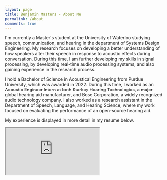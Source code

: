 ```yaml
---
layout: page
title: Benjamin Masters - About Me
permalink: /about
comments: true
---
```


<div class="row justify-content-between">
<div class="col-md-8 pr-5">

<p>I'm currently a Master's student at the University of Waterloo studying speech, communication, and hearing in the department of Systems Design Engineering. My research focuses on developing a better understanding of how speakers alter their speech in response to acoustic effects during conversation. During this time, I am further developing my skills in signal processing, by developing real-time audio processing systems, and also gaining experience in the research process.</p>

<p>I hold a Bachelor of Science in Acoustical Engineering from Purdue University, which was awarded in 2022. During this time, I worked as an Acoustic Engineer Intern at both Starkey Hearing Technologies, a major global hearing aid manufacturer, and Bose Corporation, a widely recognized audio technology company. I also worked as a research assistant in the Department of Speech, Language, and Hearing Science, where my work focused on evaluating the performance of an open-source hearing aid.</p>

<p>My experience is displayed in more detail in my resume below.</p>
<div class="resumeIframe">
<!-- <iframe onload="resizeIframe(this)" src="https://bpmasters.me/assets/pdf/resume.pdf" width="100%" allow="autoplay"></iframe> -->
<iframe src="https://bpmasters.me/assets/pdf/resume.pdf" allow="autoplay"></iframe>
</div>

<script type="text/javascript">
  function resizeIframe(iframe) {
    iframe.style.height = iframe.contentWindow.document.documentElement.scrollHeight + "px";
    iframe.style.width = iframe.contentWindow.document.documentElement.scrollWidth + "px";
  }
</script> 

<style>
.resumeIframe {
    width: 80vw;
    height: 80vh;
}
</style>

</div>
</div>
